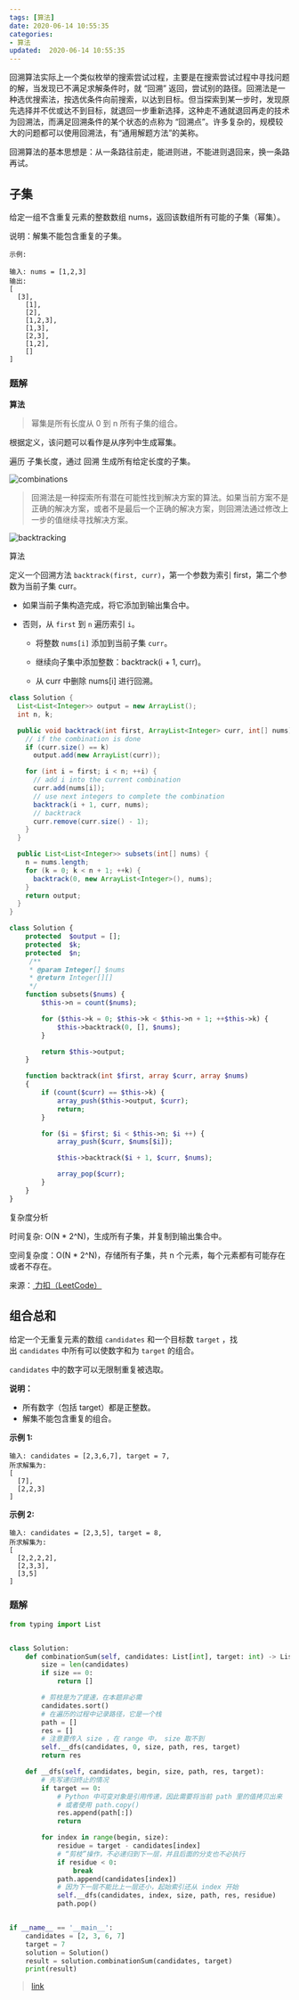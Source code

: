 ```yaml
---
tags: [算法]
date: 2020-06-14 10:55:35
categories:
- 算法
updated:  2020-06-14 10:55:35
---
```



回溯算法实际上一个类似枚举的搜索尝试过程，主要是在搜索尝试过程中寻找问题的解，当发现已不满足求解条件时，就 “回溯” 返回，尝试别的路径。回溯法是一种选优搜索法，按选优条件向前搜索，以达到目标。但当探索到某一步时，发现原先选择并不优或达不到目标，就退回一步重新选择，这种走不通就退回再走的技术为回溯法，而满足回溯条件的某个状态的点称为 “回溯点”。许多复杂的，规模较大的问题都可以使用回溯法，有“通用解题方法”的美称。

回溯算法的基本思想是：从一条路往前走，能进则进，不能进则退回来，换一条路再试。

## 子集

给定一组不含重复元素的整数数组 nums，返回该数组所有可能的子集（幂集）。

说明：解集不能包含重复的子集。

```
示例:

输入: nums = [1,2,3]
输出:
[
  [3],
    [1],
    [2],
    [1,2,3],
    [1,3],
    [2,3],
    [1,2],
    []
]
```

### 题解

__算法__

> 幂集是所有长度从 0 到 n 所有子集的组合。

根据定义，该问题可以看作是从序列中生成幂集。

遍历 子集长度，通过 回溯 生成所有给定长度的子集。

![combinations](/img/combinations.png)

> 回溯法是一种探索所有潜在可能性找到解决方案的算法。如果当前方案不是正确的解决方案，或者不是最后一个正确的解决方案，则回溯法通过修改上一步的值继续寻找解决方案。

![backtracking](/img/backtracking.png)

算法

定义一个回溯方法 `backtrack(first, curr)`，第一个参数为索引 first，第二个参数为当前子集 curr。

- 如果当前子集构造完成，将它添加到输出集合中。

- 否则，从 `first` 到 `n` 遍历索引 `i`。

  - 将整数 `nums[i]` 添加到当前子集 `curr`。

  - 继续向子集中添加整数：backtrack(i + 1, curr)。

  - 从 curr 中删除 nums[i] 进行回溯。

```java
class Solution {
  List<List<Integer>> output = new ArrayList();
  int n, k;

  public void backtrack(int first, ArrayList<Integer> curr, int[] nums) {
    // if the combination is done
    if (curr.size() == k)
      output.add(new ArrayList(curr));

    for (int i = first; i < n; ++i) {
      // add i into the current combination
      curr.add(nums[i]);
      // use next integers to complete the combination
      backtrack(i + 1, curr, nums);
      // backtrack
      curr.remove(curr.size() - 1);
    }
  }

  public List<List<Integer>> subsets(int[] nums) {
    n = nums.length;
    for (k = 0; k < n + 1; ++k) {
      backtrack(0, new ArrayList<Integer>(), nums);
    }
    return output;
  }
}
```

```php
class Solution {
    protected  $output = [];
    protected  $k;
    protected  $n;
     /**
     * @param Integer[] $nums
     * @return Integer[][]
     */
    function subsets($nums) {
        $this->n = count($nums);

        for ($this->k = 0; $this->k < $this->n + 1; ++$this->k) {
            $this->backtrack(0, [], $nums);
        }

        return $this->output;
    }

    function backtrack(int $first, array $curr, array $nums)
    {
        if (count($curr) == $this->k) {
            array_push($this->output, $curr);
            return;
        }

        for ($i = $first; $i < $this->n; $i ++) {
            array_push($curr, $nums[$i]);

            $this->backtrack($i + 1, $curr, $nums);

            array_pop($curr);
        }
    }
}
```

复杂度分析

时间复杂: O(N \* 2^N)，生成所有子集，并复制到输出集合中。

空间复杂度：O(N \* 2^N)，存储所有子集，共 n 个元素，每个元素都有可能存在或者不存在。



来源：[ 力扣（LeetCode） ](https://leetcode-cn.com/problems/subsets)


## 组合总和

给定一个无重复元素的数组 `candidates` 和一个目标数 `target` ，找出 `candidates` 中所有可以使数字和为 `target` 的组合。

`candidates` 中的数字可以无限制重复被选取。

**说明：**

- 所有数字（包括 target）都是正整数。
- 解集不能包含重复的组合。

**示例 1:**

```
输入: candidates = [2,3,6,7], target = 7,
所求解集为:
[
  [7],
  [2,2,3]
]
```

__示例 2:__

```
输入: candidates = [2,3,5], target = 8,
所求解集为:
[
  [2,2,2,2],
  [2,3,3],
  [3,5]
]
```

### 题解

```python
from typing import List


class Solution:
    def combinationSum(self, candidates: List[int], target: int) -> List[List[int]]:
        size = len(candidates)
        if size == 0:
            return []

        # 剪枝是为了提速，在本题非必需
        candidates.sort()
        # 在遍历的过程中记录路径，它是一个栈
        path = []
        res = []
        # 注意要传入 size ，在 range 中， size 取不到
        self.__dfs(candidates, 0, size, path, res, target)
        return res

    def __dfs(self, candidates, begin, size, path, res, target):
        # 先写递归终止的情况
        if target == 0:
            # Python 中可变对象是引用传递，因此需要将当前 path 里的值拷贝出来
            # 或者使用 path.copy()
            res.append(path[:])
            return

        for index in range(begin, size):
            residue = target - candidates[index]
            # “剪枝”操作，不必递归到下一层，并且后面的分支也不必执行
            if residue < 0:
                break
            path.append(candidates[index])
            # 因为下一层不能比上一层还小，起始索引还从 index 开始
            self.__dfs(candidates, index, size, path, res, residue)
            path.pop()


if __name__ == '__main__':
    candidates = [2, 3, 6, 7]
    target = 7
    solution = Solution()
    result = solution.combinationSum(candidates, target)
    print(result)

```

> [link](https://leetcode-cn.com/problems/combination-sum/solution/hui-su-suan-fa-jian-zhi-python-dai-ma-java-dai-m-2/)
